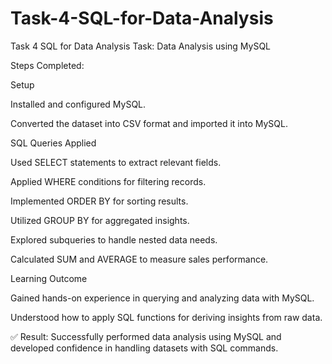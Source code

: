 # Task-4-SQL-for-Data-Analysis
Task 4 SQL for Data Analysis
Task: Data Analysis using MySQL

Steps Completed:

Setup

Installed and configured MySQL.

Converted the dataset into CSV format and imported it into MySQL.

SQL Queries Applied

Used SELECT statements to extract relevant fields.

Applied WHERE conditions for filtering records.

Implemented ORDER BY for sorting results.

Utilized GROUP BY for aggregated insights.

Explored subqueries to handle nested data needs.

Calculated SUM and AVERAGE to measure sales performance.

Learning Outcome

Gained hands-on experience in querying and analyzing data with MySQL.

Understood how to apply SQL functions for deriving insights from raw data.

✅ Result: Successfully performed data analysis using MySQL and developed confidence in handling datasets with SQL commands.
